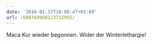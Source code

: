 ```yaml
---
date: '2016-01-17T18:08:47+01:00'
url: /688769950123732992/
---
```

Maca Kur wieder begonnen. Wider der Winterlethargie!
